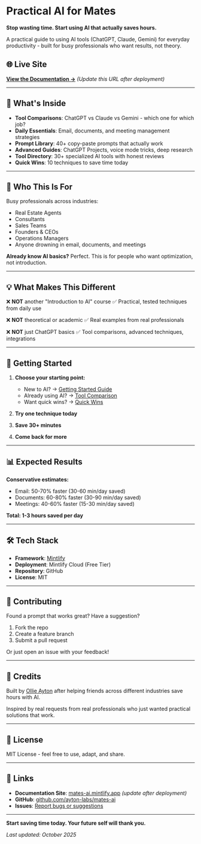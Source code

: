 # Practical AI for Mates

**Stop wasting time. Start using AI that actually saves hours.**

A practical guide to using AI tools (ChatGPT, Claude, Gemini) for everyday productivity - built for busy professionals who want results, not theory.

## 🌐 Live Site

**[View the Documentation →](https://mates-ai.mintlify.app)** *(Update this URL after deployment)*

---

## 🎯 What's Inside

- **Tool Comparisons**: ChatGPT vs Claude vs Gemini - which one for which job?
- **Daily Essentials**: Email, documents, and meeting management strategies
- **Prompt Library**: 40+ copy-paste prompts that actually work
- **Advanced Guides**: ChatGPT Projects, voice mode tricks, deep research
- **Tool Directory**: 30+ specialized AI tools with honest reviews
- **Quick Wins**: 10 techniques to save time today

---

## 👥 Who This Is For

Busy professionals across industries:
- Real Estate Agents
- Consultants
- Sales Teams
- Founders & CEOs
- Operations Managers
- Anyone drowning in email, documents, and meetings

**Already know AI basics?** Perfect. This is for people who want optimization, not introduction.

---

## 💡 What Makes This Different

❌ **NOT** another "Introduction to AI" course
✅ Practical, tested techniques from daily use

❌ **NOT** theoretical or academic
✅ Real examples from real professionals

❌ **NOT** just ChatGPT basics
✅ Tool comparisons, advanced techniques, integrations

---

## 🚀 Getting Started

1. **Choose your starting point:**
   - New to AI? → [Getting Started Guide](./getting-started/ai-101-basics.mdx)
   - Already using AI? → [Tool Comparison](./tools/chatgpt-vs-claude-vs-gemini.mdx)
   - Want quick wins? → [Quick Wins](./resources/quick-wins.mdx)

2. **Try one technique today**
3. **Save 30+ minutes**
4. **Come back for more**

---

## 📊 Expected Results

**Conservative estimates:**
- Email: 50-70% faster (30-60 min/day saved)
- Documents: 60-80% faster (30-90 min/day saved)
- Meetings: 40-60% faster (15-30 min/day saved)

**Total: 1-3 hours saved per day**

---

## 🛠 Tech Stack

- **Framework**: [Mintlify](https://mintlify.com)
- **Deployment**: Mintlify Cloud (Free Tier)
- **Repository**: GitHub
- **License**: MIT

---

## 📝 Contributing

Found a prompt that works great? Have a suggestion?

1. Fork the repo
2. Create a feature branch
3. Submit a pull request

Or just open an issue with your feedback!

---

## 🙏 Credits

Built by [Ollie Ayton](https://github.com/ayton-labs) after helping friends across different industries save hours with AI.

Inspired by real requests from real professionals who just wanted practical solutions that work.

---

## 📄 License

MIT License - feel free to use, adapt, and share.

---

## 🔗 Links

- **Documentation Site**: [mates-ai.mintlify.app](https://mates-ai.mintlify.app) *(update after deployment)*
- **GitHub**: [github.com/ayton-labs/mates-ai](https://github.com/ayton-labs/mates-ai)
- **Issues**: [Report bugs or suggestions](https://github.com/ayton-labs/mates-ai/issues)

---

**Start saving time today. Your future self will thank you.**

*Last updated: October 2025*
